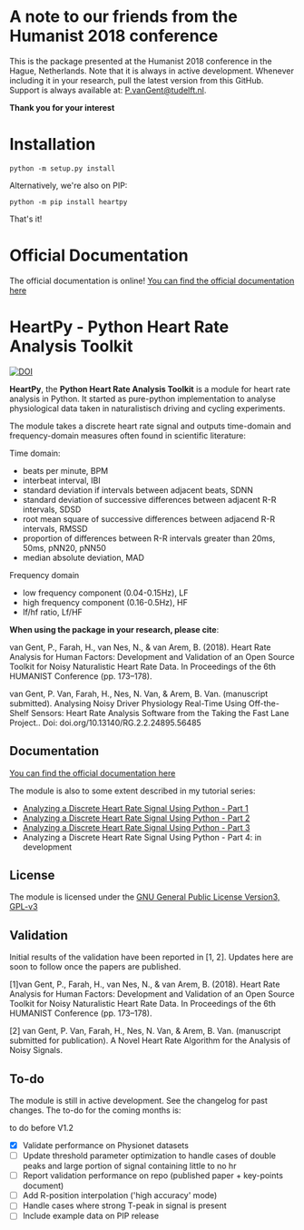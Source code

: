 # A note to our friends from the Humanist 2018 conference

This is the package presented at the Humanist 2018 conference in the Hague, Netherlands. Note that it is always in active development. Whenever including it in your research, pull the latest version from this GitHub. Support is always available at: P.vanGent@tudelft.nl.

**Thank you for your interest**

# Installation
```
python -m setup.py install
```

Alternatively, we're also on PIP:
```
python -m pip install heartpy
```

That's it!

# Official Documentation

The official documentation is online! [You can find the official documentation here](https://python-heart-rate-analysis-toolkit.readthedocs.io)

# HeartPy - Python Heart Rate Analysis Toolkit

[![DOI](https://zenodo.org/badge/DOI/10.5281/zenodo.1324311.svg)](https://doi.org/10.5281/zenodo.1324311)

**HeartPy**, the **Python Heart Rate Analysis Toolkit** is a module for heart rate analysis in Python. It started as pure-python implementation to analyse physiological data taken in naturalistisch driving and cycling experiments.

The module takes a discrete heart rate signal and outputs time-domain and frequency-domain measures often found in scientific literature:


Time domain:
* beats per minute, BPM
* interbeat interval, IBI
* standard deviation  if intervals between adjacent beats, SDNN
* standard deviation of successive differences between adjacent R-R intervals, SDSD
* root mean square of successive differences between adjacend R-R intervals, RMSSD
* proportion of differences between R-R intervals greater than 20ms, 50ms, pNN20, pNN50
* median absolute deviation, MAD

Frequency domain
* low frequency component (0.04-0.15Hz), LF
* high frequency component (0.16-0.5Hz), HF
* lf/hf ratio, Lf/HF

**When using the package in your research, please cite**:

van Gent, P., Farah, H., van Nes, N., & van Arem, B. (2018). Heart Rate Analysis for Human Factors: Development and Validation of an Open Source Toolkit for Noisy Naturalistic Heart Rate Data. In Proceedings of the 6th HUMANIST Conference (pp. 173–178).

van Gent, P. Van, Farah, H., Nes, N. Van, & Arem, B. Van. (manuscript submitted). Analysing Noisy Driver Physiology Real-Time Using Off-the-Shelf Sensors: Heart Rate Analysis Software from the Taking the Fast Lane Project.. Doi: doi.org/10.13140/RG.2.2.24895.56485


## Documentation

[You can find the official documentation here](https://python-heart-rate-analysis-toolkit.readthedocs.io)

The module is also to some extent described in my tutorial series:

* [Analyzing a Discrete Heart Rate Signal Using Python - Part 1](http://www.paulvangent.com/2016/03/15/analyzing-a-discrete-heart-rate-signal-using-python-part-1/)
* [Analyzing a Discrete Heart Rate Signal Using Python - Part 2](http://www.paulvangent.com/2016/03/21/analyzing-a-discrete-heart-rate-signal-using-python-part-2/)
* [Analyzing a Discrete Heart Rate Signal Using Python - Part 3](http://www.paulvangent.com/2016/03/30/analyzing-a-discrete-heart-rate-signal-using-python-part-3/)
* Analyzing a Discrete Heart Rate Signal Using Python - Part 4: in development


## License
The module is licensed under the [GNU General Public License Version3, GPL-v3](https://opensource.org/licenses/GPL-3.0)

## Validation
Initial results of the validation have been reported in [1, 2]. Updates here are soon to follow once the papers are published.


[1]van Gent, P., Farah, H., van Nes, N., & van Arem, B. (2018). Heart Rate Analysis for Human Factors: Development and Validation of an Open Source Toolkit for Noisy Naturalistic Heart Rate Data. In Proceedings of the 6th HUMANIST Conference (pp. 173–178).

[2] van Gent, P. Van, Farah, H., Nes, N. Van, & Arem, B. Van. (manuscript submitted for publication). A Novel Heart Rate Algorithm for the Analysis of Noisy Signals.



## To-do

The module is still in active development. See the changelog for past changes. The to-do for the coming months is:

to do before V1.2
- [X] Validate performance on Physionet datasets
- [ ] Update threshold parameter optimization to handle cases of double peaks and large portion of signal containing little to no hr
- [ ] Report validation performance on repo (published paper + key-points document)
- [ ] Add R-position interpolation ('high accuracy' mode)
- [ ] Handle cases where strong T-peak in signal is present
- [ ] Include example data on PIP release
